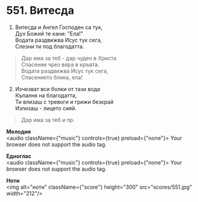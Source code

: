 # 551. Витесда

1. Витесда и Ангел Господен са тук,  
Дух Божий те кани: "Ела!"  
Водата раздвижва Исус тук сега,  
Слезни ти под благодатта.  

> Дар има за теб - дар чуден в Христа  
> Спасение чрез вяра в кръвта.  
> Водата раздвижва Исус тук сега,  
> Спасението блика, ела!

2. Изчезват вси болки от тази вода  
Къпалня на благодатта,  
Ти влизаш с тревоги и грижи безкрай  
Излизаш - лицето сияй.  

> Дар има за теб и пр.

**Мелодия**  
<audio className={"music"} controls={true} preload={"none"}>
    <source src="mp3/551.mp3" type="audio/mpeg"/>
    Your browser does not support the audio tag.
</audio>

**Едноглас**  
<audio className={"music"} controls={true} preload={"none"}>
    <source src="transp/551.mp3" type="audio/mpeg"/>
    Your browser does not support the audio tag.
</audio>

**Ноти**  
<img alt="ноти" className={"score"} height="300" src="scores/551.jpg" width="212"/>
